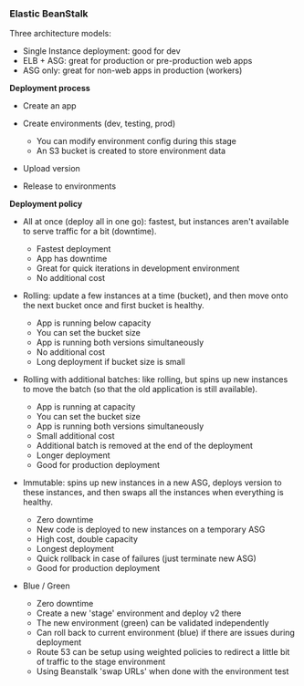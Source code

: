 ### Elastic BeanStalk

Three architecture models:

- Single Instance deployment: good for dev
- ELB + ASG: great for production or pre-production web apps
- ASG only: great for non-web apps in production (workers)

__Deployment process__

- Create an app

- Create environments (dev, testing, prod)
  - You can modify environment config during this stage
  - An S3 bucket is created to store environment data

- Upload version

- Release to environments

__Deployment policy__

- All at once (deploy all in one go): fastest, but instances aren't available to serve traffic for a bit (downtime). 
  - Fastest deployment
  - App has downtime
  - Great for quick iterations in development environment
  - No additional cost

- Rolling: update a few instances at a time (bucket), and then move onto the next bucket once and first bucket is healthy.
  - App is running below capacity
  - You can set the bucket size
  - App is running both versions simultaneously
  - No additional cost
  - Long deployment if bucket size is small

- Rolling with additional batches: like rolling, but spins up new instances to move the batch (so that the old application is still available).
  - App is running at capacity
  - You can set the bucket size
  - App is running both versions simultaneously
  - Small additional cost
  - Additional batch is removed at the end of the deployment
  - Longer deployment
  - Good for production deployment
  
- Immutable: spins up new instances in a new ASG, deploys version to these instances, and then swaps all the instances when everything is healthy.
  - Zero downtime
  - New code is deployed to new instances on a temporary ASG
  - High cost, double capacity
  - Longest deployment
  - Quick rollback in case of failures (just terminate new ASG)
  - Good for production deployment
  
- Blue / Green
  - Zero downtime
  - Create a new 'stage' environment and deploy v2 there
  - The new environment (green) can be validated independently
  - Can roll back to current environment (blue) if there are issues during deployment
  - Route 53 can be setup using weighted policies to redirect a little bit of traffic to the stage environment
  - Using Beanstalk 'swap URLs' when done with the environment test

